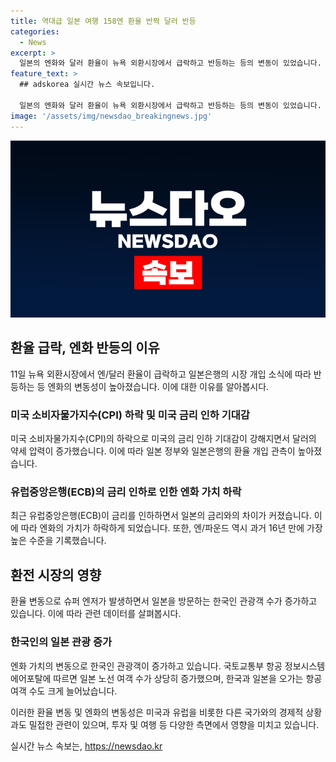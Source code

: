 ```yaml
---
title: 역대급 일본 여행 158엔 환율 반짝 달러 반등
categories:
  - News
excerpt: >
  일본의 엔화와 달러 환율이 뉴욕 외환시장에서 급락하고 반등하는 등의 변동이 있었습니다. 이로 인해 엔화 가치는 하락세를 보이며 미국의 달러 강세 압력이 약해진 것과 관련하여 일본의 환율 개입 관측이 나오고 있습니다. 미국의 소비자물가지수(CPI)가 하락하면서 미국의 금리 인하 기대감이 강화되었고, 이에 따라 달러 매도세가 증가하며 엔화의 가치가 상승했습니다. 또한, 일본의 금리가 매우 낮은 상태이고, 유럽 중앙 은행의 금리 인하로 인해 엔화의 가치가 떨어지고 있습니다. 이로 인해 최근에는 일본을 방문하는 한국인들이 증가하는 추세입니다.
feature_text: >
  ## adskorea 실시간 뉴스 속보입니다.

  일본의 엔화와 달러 환율이 뉴욕 외환시장에서 급락하고 반등하는 등의 변동이 있었습니다. 이로 인해 엔화 가치는 하락세를 보이며 미국의 달러 강세 압력이 약해진 것과 관련하여 일본의 환율 개입 관측이 나오고 있습니다. 미국의 소비자물가지수(CPI)가 하락하면서 미국의 금리 인하 기대감이 강화되었고, 이에 따라 달러 매도세가 증가하며 엔화의 가치가 상승했습니다. 또한, 일본의 금리가 매우 낮은 상태이고, 유럽 중앙 은행의 금리 인하로 인해 엔화의 가치가 떨어지고 있습니다. 이로 인해 최근에는 일본을 방문하는 한국인들이 증가하는 추세입니다.
image: '/assets/img/newsdao_breakingnews.jpg'
---
```


<p><img src="/assets/img/newsdao_breakingnews.jpg" alt="adskorea 속보" /></p>

<h2 data-ke-size="size26">환율 급락, 엔화 반등의 이유</h2>

<p data-ke-size="size16">11일 뉴욕 외환시장에서 엔/달러 환율이 급락하고 일본은행의 시장 개입 소식에 따라 반등하는 등 엔화의 변동성이 높아졌습니다. 이에 대한 이유를 알아봅시다.</p>

<h3><b>미국 소비자물가지수(CPI) 하락 및 미국 금리 인하 기대감</b></h3>

<p data-ke-size="size16">미국 소비자물가지수(CPI)의 하락으로 미국의 금리 인하 기대감이 강해지면서 달러의 약세 압력이 증가했습니다. 이에 따라 일본 정부와 일본은행의 환율 개입 관측이 높아졌습니다.</p>

<h3><b>유럽중앙은행(ECB)의 금리 인하로 인한 엔화 가치 하락</b></h3>

<p data-ke-size="size16">최근 유럽중앙은행(ECB)이 금리를 인하하면서 일본의 금리와의 차이가 커졌습니다. 이에 따라 엔화의 가치가 하락하게 되었습니다. 또한, 엔/파운드 역시 과거 16년 만에 가장 높은 수준을 기록했습니다.</p>

<h2 data-ke-size="size26">환전 시장의 영향</h2>

<p data-ke-size="size16">환율 변동으로 슈퍼 엔저가 발생하면서 일본을 방문하는 한국인 관광객 수가 증가하고 있습니다. 이에 따라 관련 데이터를 살펴봅시다.</p>

<h3><b>한국인의 일본 관광 증가</b></h3>

<p data-ke-size="size16">엔화 가치의 변동으로 한국인 관광객이 증가하고 있습니다. 국토교통부 항공 정보시스템 에어포탈에 따르면 일본 노선 여객 수가 상당히 증가했으며, 한국과 일본을 오가는 항공 여객 수도 크게 늘어났습니다.</p>

<p>이러한 환율 변동 및 엔화의 변동성은 미국과 유럽을 비롯한 다른 국가와의 경제적 상황과도 밀접한 관련이 있으며, 투자 및 여행 등 다양한 측면에서 영향을 미치고 있습니다.</p>
실시간 뉴스 속보는, <a href="https://newsdao.kr" rel="dofollow">https://newsdao.kr</a>



